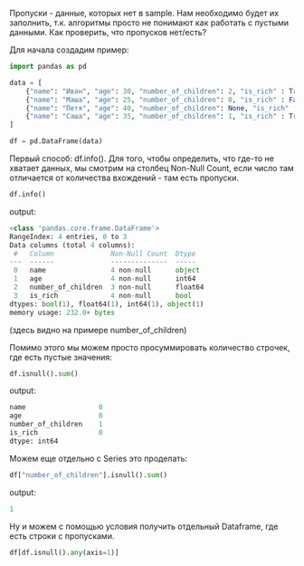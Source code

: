 Пропуски - данные, которых нет в sample. Нам необходимо будет их заполнить, т.к. алгоритмы просто не понимают как работать с пустыми данными.
Как проверить, что пропусков нет/есть?

Для начала создадим пример:

``` python
import pandas as pd

data = [
    {"name": "Иван", "age": 30, "number_of_children": 2, "is_rich" : True},
    {"name": "Маша", "age": 25, "number_of_children": 0, "is_rich" : False},
    {"name": "Петя", "age": 40, "number_of_children": None, "is_rich" : False},
    {"name": "Саша", "age": 35, "number_of_children": 1, "is_rich" : True},
]

df = pd.DataFrame(data)
```

Первый способ: df.info(). Для того, чтобы определить, что где-то не хватает данных, мы смотрим на столбец Non-Null Count, если число там отличается от количества вхождений - там есть пропуски.

``` python
df.info()
```
output:
``` python
<class 'pandas.core.frame.DataFrame'>
RangeIndex: 4 entries, 0 to 3
Data columns (total 4 columns):
 #   Column              Non-Null Count  Dtype  
---  ------              --------------  -----  
 0   name                4 non-null      object 
 1   age                 4 non-null      int64  
 2   number_of_children  3 non-null      float64
 3   is_rich             4 non-null      bool   
dtypes: bool(1), float64(1), int64(1), object(1)
memory usage: 232.0+ bytes
```
(здесь видно на примере number_of_children)

Помимо этого мы можем просто просуммировать количество строчек, где есть пустые значения:

``` python
df.isnull().sum()
```
output:
``` python
name                  0
age                   0
number_of_children    1
is_rich               0
dtype: int64
```

Можем еще отдельно с Series это проделать:

``` python
df["number_of_children"].isnull().sum()
```
output:
``` python
1
```

Ну и можем с помощью условия получить отдельный Dataframe, где есть строки с пропусками.

``` python
df[df.isnull().any(axis=1)]
```